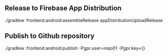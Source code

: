 ## Release to Firebase App Distribution

./gradlew :frontend:android:assembleRelease appDistributionUploadRelease

## Publish to Github repository
./gradlew :frontend:android:publish -Pgpr.user=niqo01 -Pgpr.key={}
